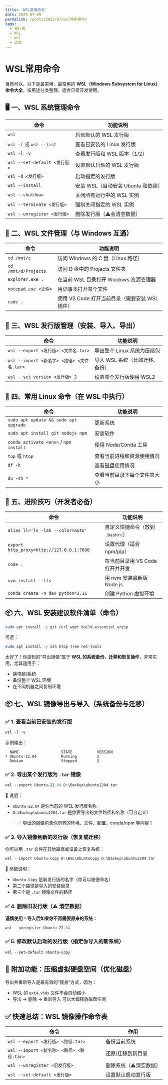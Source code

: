 ```yaml
---
title: 'WSL常用命令'
date: 2025-07-09
permalink: /posts/2025/07/wsl常用命令/
tags:
  - 发行版
  - WSL
  - wsl
  - 运维
---
```


# WSL常用命令

当然可以，以下是最实用、最常用的 **WSL（Windows Subsystem for Linux）命令大全**，按用途分类整理，适合日常开发使用。

## 🖥️ 一、WSL 系统管理命令

| 命令                         | 功能说明                           |
| ---------------------------- | ---------------------------------- |
| `wsl`                        | 启动默认的 WSL 发行版              |
| `wsl -l` 或 `wsl --list`     | 查看已安装的 Linux 发行版          |
| `wsl -l -v`                  | 查看发行版和 WSL 版本（1/2）       |
| `wsl --set-default <发行版>` | 设置默认启动的 WSL 发行版          |
| `wsl -d <发行版>`            | 启动指定的发行版                   |
| `wsl --install`              | 安装 WSL（自动安装 Ubuntu 和依赖） |
| `wsl --shutdown`             | 关闭所有运行中的 WSL 实例          |
| `wsl --terminate <发行版>`   | 强制关闭指定的 WSL 实例            |
| `wsl --unregister <发行版>`  | 删除发行版（⚠️会清空数据）          |

## 💾 二、WSL 文件管理（与 Windows 互通）

| 命令                 | 功能说明                                       |
| -------------------- | ---------------------------------------------- |
| `cd /mnt/c`          | 访问 Windows 的 C 盘（Linux 路径）             |
| `cd /mnt/d/Projects` | 访问 D 盘中的 Projects 文件夹                  |
| `explorer.exe .`     | 在当前 WSL 目录打开 Windows 资源管理器         |
| `notepad.exe <文件>` | 用记事本打开某个文件                           |
| `code .`             | 使用 VS Code 打开当前目录（需要安装 WSL 插件） |

## 🧰 三、WSL 发行版管理（安装、导入、导出）

| 命令                                        | 功能说明                        |
| ------------------------------------------- | ------------------------------- |
| `wsl --export <发行版> <文件名.tar>`        | 导出整个 Linux 系统为压缩包     |
| `wsl --import <新名字> <路径> <文件名.tar>` | 导入 WSL 系统（比如迁移、备份） |
| `wsl --set-version <发行版> 2`              | 设置某个发行版使用 WSL2         |

## 🐧 四、常用 Linux 命令（在 WSL 中执行）

| 命令                                   | 功能说明                     |
| -------------------------------------- | ---------------------------- |
| `sudo apt update && sudo apt upgrade`  | 更新系统                     |
| `sudo apt install git nodejs npm`      | 安装软件                     |
| `conda activate <env>` / `npm install` | 使用 Node/Conda 工具         |
| `top` 或 `htop`                        | 查看当前进程和资源使用情况   |
| `df -h`                                | 查看磁盘使用情况             |
| `du -sh *`                             | 查看当前目录下每个文件夹大小 |

## 🧪 五、进阶技巧（开发者必备）

| 命令                                      | 功能说明                         |
| ----------------------------------------- | -------------------------------- |
| `alias ll='ls -lah --color=auto'`         | 自定义快捷命令（放到 `.bashrc`） |
| `export http_proxy=http://127.0.0.1:7890` | 设置代理（适合 npm/pip）         |
| `code .`                                  | 在当前目录用 VS Code 打开并开发  |
| `nvm install --lts`                       | 用 nvm 安装最新版 Node.js        |
| `conda create -n dev python=3.11`         | 创建 Python 虚拟环境             |

## 📦 六、WSL 安装建议软件清单（命令）

```bash
sudo apt install -y git curl wget build-essential unzip
```

可选：

```bash
sudo apt install -y zsh htop tree net-tools
```

太好了！你提到的“导出镜像”属于 **WSL 的系统备份、迁移和恢复操作**，非常实用，尤其适用于：

- 换电脑/系统
- 备份整个 WSL 环境
- 在不同机器之间复制环境

## 📦 七、WSL 镜像导出与导入（系统备份与迁移）

### ✅ 1. 查看当前已安装的发行版

```powershell
wsl -l -v
```

示例输出：

```
  NAME                   STATE           VERSION
* Ubuntu-22.04           Running         2
  Debian                 Stopped         2
```

### ✅ 2. 导出某个发行版为 `.tar` 镜像

```powershell
wsl --export Ubuntu-22.04 D:\Backup\ubuntu2204.tar
```

📌 说明：

- `Ubuntu-22.04` 是你当前的 WSL 发行版名称
- `D:\Backup\ubuntu2204.tar` 是你要导出的文件路径和名称（可自定义）

> ✅ **导出的镜像包含你所有的环境、文件、配置、conda/npm 等内容！**

### ✅ 3. 导入镜像到新的发行版（恢复或迁移）

你可以用 `.tar` 文件在其他路径或设备上恢复系统：

```powershell
wsl --import Ubuntu-Copy D:\WSL\UbuntuCopy D:\Backup\ubuntu2204.tar
```

📌 参数说明：

- `Ubuntu-Copy` 是新发行版的名字（你可以随便命名）
- 第二个路径是导入的安装目录
- 第三个是 `.tar` 镜像文件的路径

### ✅ 4. 删除旧发行版（⚠️ 清空数据）

**谨慎使用！导入后如果你不再需要原来的系统：**

```powershell
wsl --unregister Ubuntu-22.04
```

### ✅ 5. 修改默认启动的发行版（指定你导入的新系统）

```powershell
wsl --set-default Ubuntu-Copy
```

## 🧰 附加功能：压缩虚拟硬盘空间（优化磁盘）

导出并重新导入是最有效的“瘦身”方式，因为：

- WSL 的 `ext4.vhdx` 文件不会自动缩小
- 导出 → 删除 → 重新导入 可以大幅释放磁盘空间

## ✅ 快速总结：WSL 镜像操作命令表

| 命令                                      | 作用                  |
| ----------------------------------------- | --------------------- |
| `wsl --export <发行版> <路径.tar>`        | 备份当前系统          |
| `wsl --import <新名称> <路径> <路径.tar>` | 还原/迁移到新目录     |
| `wsl --unregister <旧发行版>`             | 删除系统（⚠️清空数据） |
| `wsl --set-default <发行版>`              | 设置默认启动发行版    |

